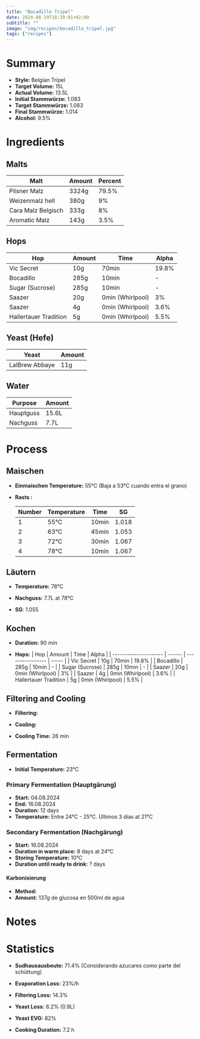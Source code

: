 ```yaml
---
title: "Bocadillo Tripel"
date: 2024-08-29T18:20:01+02:00
subtitle: ""
image: "img/recipes/bocadillo_tripel.jpg"
tags: ["recipes"]
---
```


# Summary

- **Style:** Belgian Tripel
- **Target Volume:** 15L
- **Actual Volume:** 13.5L
- **Initial Stammwürze:** 1.083
- **Target Stammwürze:** 1.083
- **Final Stammwürze:** 1.014
- **Alcohol:** 9.5%


# Ingredients

## Malts

| Malt               | Amount | Percent |
| ------------------ | ------ | ------- |
| Pilsner Malz       | 3324g  | 79.5%   |
| Weizenmalz hell    | 380g   | 9%      |
| Cara Malz Belgisch | 333g   | 8%      |
| Aromatic Malz      | 143g   | 3.5%    |



## Hops

| Hop                   | Amount | Time             | Alpha |
| --------------------- | ------ | ---------------- | ----- |
| Vic Secret            | 10g    | 70min            | 19.8% |
| Bocadillo             | 285g   | 10min            | -     |
| Sugar (Sucrose)       | 285g   | 10min            | -     |
| Saazer                | 20g    | 0min (Whirlpool) | 3%    |
| Saazer                | 4g     | 0min (Whirlpool) | 3.6%  |
| Hallertauer Tradition | 5g     | 0min (Whirlpool) | 5.5%  |


## Yeast (Hefe)

| Yeast          | Amount |
| -------------- | ------ |
| LalBrew Abbaye | 11g    |

## Water

| Purpose   | Amount |
| --------- | ------ |
| Hauptguss | 15.6L  |
| Nachguss  | 7.7L   |

# Process

## Maischen

- **Einmaischen Temperature:** 55°C (Baja a 53°C cuando entra el grano)

- **Rasts :**

    | Number | Temperature | Time  | SG    |
    | ------ | ----------- | ----- | ----- |
    | 1      | 55°C        | 10min | 1.018 |
    | 2      | 63°C        | 45min | 1.053 |
    | 3      | 72°C        | 30min | 1.067 |
    | 4      | 78°C        | 10min | 1.067 |

## Läutern

- **Temperature:** 78°C

- **Nachguss:** 7.7L at 78°C

- **SG**: 1.055

## Kochen

- **Duration:** 90 min

- **Hops:**
    | Hop                   | Amount | Time             | Alpha |
    | --------------------- | ------ | ---------------- | ----- |
    | Vic Secret            | 10g    | 70min            | 19.8% |
    | Bocadillo             | 285g   | 10min            | -     |
    | Sugar (Sucrose)       | 285g   | 10min            | -     |
    | Saazer                | 20g    | 0min (Whirlpool) | 3%    |
    | Saazer                | 4g     | 0min (Whirlpool) | 3.6%  |
    | Hallertauer Tradition | 5g     | 0min (Whirlpool) | 5.5%  |

## Filtering and Cooling

- **Filtering:**

- **Cooling:**

- **Cooling Time:** 26 min


## Fermentation 

- **Initial Temperature:** 23°C

### Primary Fermentation (Hauptgärung)

- **Start:** 04.08.2024
- **End:** 16.08.2024
- **Duration:** 12 days
- **Temperature:** Entre 24°C - 25°C. Ultimos 3 dias at 21°C

### Secondary Fermentation (Nachgärung)

- **Start:** 16.08.2024
- **Duration in warm place:** 8 days at 24°C
- **Storing Temperature:** 10°C
- **Duration until ready to drink:** ? days

#### Karbonisierung

- **Method:** 
- **Amount:** 137g de glucosa en 500ml de agua

# Notes


# Statistics

- **Sudhausausbeute:** 71.4% (Considerando azucares como parte del schüttung)

- **Evaporation Loss:** 23%/h
- **Filtering Loss:** 14.3%
- **Yeast Loss:** 6.2% (0.9L)

- **Yeast EVG:** 82%

- **Cooking Duration:** 7.2 h